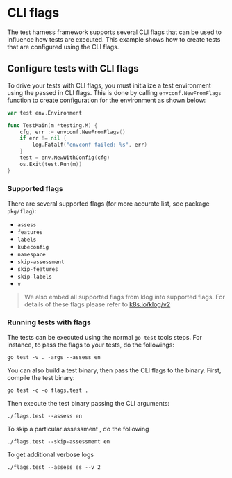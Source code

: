 
# CLI flags

The test harness framework supports several CLI flags that can be used to influence how tests are executed. This example shows how to create tests that are configured using the CLI flags.

## Configure tests with CLI flags

To drive your tests with CLI flags, you must initialize a test environment using the passed in CLI flags. This is done by calling `envconf.NewFromFlags` function to create configuration for the environment as shown below:

```go
var test env.Environment

func TestMain(m *testing.M) {
    cfg, err := envconf.NewFromFlags()
    if err != nil {
    	log.Fatalf("envconf failed: %s", err)
    }
    test = env.NewWithConfig(cfg)
    os.Exit(test.Run(m))
}
```

### Supported flags

There are several supported flags (for more accurate list, see package `pkg/flag`):

* `assess`
* `features`
* `labels`
* `kubeconfig`
* `namespace`
* `skip-assessment`
* `skip-features`
* `skip-labels`
* `v`

> We also embed all supported flags from klog into supported flags. For details of these flags please
> refer to [k8s.io/klog/v2](https://github.com/kubernetes/klog/blob/main/klog.go#L424)

### Running tests with flags

The tests can be executed using the normal `go test` tools steps. For instance, to pass the flags to your tests, do the followings:

```shell
go test -v . -args --assess en
```

You can also build a test binary, then pass the CLI flags to the binary. First, compile the test binary:

```shell
go test -c -o flags.test .
```

Then execute the test binary passing the CLI arguments:

```shell
./flags.test --assess en
```

To skip a particular assessment , do the following

```shell
./flags.test --skip-assessment en
```

To get additional verbose logs

```shell
./flags.test --assess es --v 2
```
